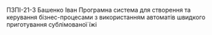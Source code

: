 ПЗПІ-21-3 
Башенко Іван 
Програмна система для створення та керування бізнес-процесами з використанням автоматів швидкого приготування сублімованої їжі

